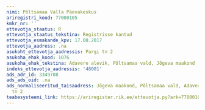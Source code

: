 ```yaml
---
nimi: Põltsamaa Valla Päevakeskus
ariregistri_kood: 77000105
kmkr_nr: ''
ettevotja_staatus: R
ettevotja_staatus_tekstina: Registrisse kantud
ettevotja_esmakande_kpv: 17.08.2017
ettevotja_aadress: .na
asukoht_ettevotja_aadressis: Pargi tn 2
asukoha_ehak_kood: 1076
asukoha_ehak_tekstina: Adavere alevik, Põltsamaa vald, Jõgeva maakond
indeks_ettevotja_aadressis: '48001'
ads_adr_id: 3349708
ads_ads_oid: .na
ads_normaliseeritud_taisaadress: Jõgeva maakond, Põltsamaa vald, Adavere alevik, Pargi
  tn 2
teabesysteemi_link: https://ariregister.rik.ee/ettevotja.py?ark=77000105&ref=rekvisiidid
---
```

